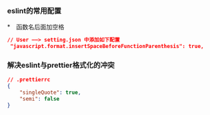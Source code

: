 ### eslint的常用配置

*　函数名后面加空格

```json
// User ——> setting.json 中添加如下配置
 "javascript.format.insertSpaceBeforeFunctionParenthesis": true,
```

### 解决eslint与prettier格式化的冲突

```json
// .prettierrc
{
    "singleQuote": true,
    "semi": false
}
```
